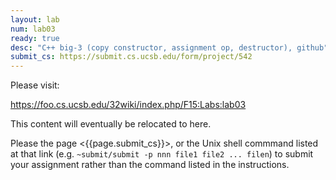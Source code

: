 ```yaml
---
layout: lab
num: lab03
ready: true
desc: "C++ big-3 (copy constructor, assignment op, destructor), github"
submit_cs: https://submit.cs.ucsb.edu/form/project/542
---
```


Please visit:

<https://foo.cs.ucsb.edu/32wiki/index.php/F15:Labs:lab03>

This content will eventually be relocated to here.

Please the page <{{page.submit_cs}}>, or the Unix shell commmand listed at that
link (e.g. `~submit/submit -p nnn file1 file2 ... filen`) to
submit your assignment rather than the command listed in the instructions. 
